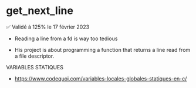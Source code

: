 # get_next_line

✅ Validé à 125% le 17 février 2023

* Reading a line from a fd is way too tedious

* His project is about programming a function that returns a line
read from a file descriptor.

VARIABLES STATIQUES

* https://www.codequoi.com/variables-locales-globales-statiques-en-c/

